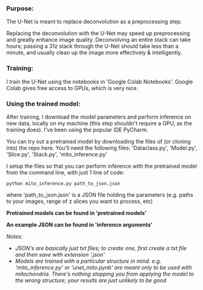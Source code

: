 ### Purpose:
The U-Net is meant to replace deconvolution as a preprocessing step. 

Replacing the deconvolution with the U-Net may speed up preprocessing and greatly enhance image quality. Deconvolving an entire stack can take hours; passing a 31z stack through the U-Net should take less than a minute, and usually clean up the image more effectively & intelligently.

### Training:
I train the U-Net using the notebooks in 'Google Colab Notebooks'. Google Colab gives free access to GPUs, which is very nice.

### Using the trained model:
After training, I download the model parameters and perform inference on new data, locally on my machine (this step shouldn't require a GPU, as the training does). I've been using the popular IDE PyCharm.

You can try out a pretrained model by downloading the files of (or cloning into) the repo here. 
You'll need the following files: 'Dataclass.py', 'Model.py', 'Slice.py', 'Stack.py', 'mito_inference.py'

I setup the files so that you can perform inference with the pretrained model from the command line, with just 1 line of code:

```
python mito_inference.py path_to_json.json
```

where 'path_to_json.json' is a JSON file holding the parameters (e.g. paths to your images, range of z slices you want to process, etc)

__Pretrained models can be found in 'pretrained models'__

__An example JSON can be found in 'inference arguments'__

_Notes:_ 
  * _JSON's are basically just txt files; to create one, first create a txt file and then save with extension '.json'_
  * _Models are trained with a particular structure in mind. e.g. 'mito_inference.py' or 'unet_mito.pynb' are meant only to be used with mitochondria. There's nothing stopping you from applying the model to the wrong structure; your results are just unlikely to be good_
